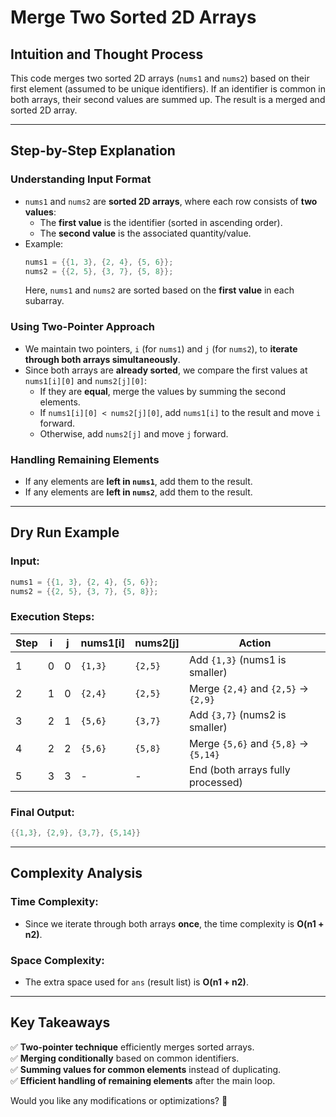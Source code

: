 # Merge Two Sorted 2D Arrays

## Intuition and Thought Process
This code merges two sorted 2D arrays (`nums1` and `nums2`) based on their first element (assumed to be unique identifiers). If an identifier is common in both arrays, their second values are summed up. The result is a merged and sorted 2D array.

---

## Step-by-Step Explanation
### Understanding Input Format
- `nums1` and `nums2` are **sorted 2D arrays**, where each row consists of **two values**:
  - The **first value** is the identifier (sorted in ascending order).
  - The **second value** is the associated quantity/value.
- Example:
  ```java
  nums1 = {{1, 3}, {2, 4}, {5, 6}};  
  nums2 = {{2, 5}, {3, 7}, {5, 8}};
  ```
  Here, `nums1` and `nums2` are sorted based on the **first value** in each subarray.

### Using Two-Pointer Approach
- We maintain two pointers, `i` (for `nums1`) and `j` (for `nums2`), to **iterate through both arrays simultaneously**.
- Since both arrays are **already sorted**, we compare the first values at `nums1[i][0]` and `nums2[j][0]`:
  - If they are **equal**, merge the values by summing the second elements.
  - If `nums1[i][0] < nums2[j][0]`, add `nums1[i]` to the result and move `i` forward.
  - Otherwise, add `nums2[j]` and move `j` forward.

### Handling Remaining Elements
- If any elements are **left in `nums1`**, add them to the result.
- If any elements are **left in `nums2`**, add them to the result.

---

## Dry Run Example
### Input:
```java
nums1 = {{1, 3}, {2, 4}, {5, 6}};
nums2 = {{2, 5}, {3, 7}, {5, 8}};
```
### Execution Steps:
| Step | i  | j  | nums1[i]  | nums2[j]  | Action |
|------|----|----|----------|----------|--------|
| 1    | 0  | 0  | `{1,3}`  | `{2,5}`  | Add `{1,3}` (nums1 is smaller) |
| 2    | 1  | 0  | `{2,4}`  | `{2,5}`  | Merge `{2,4}` and `{2,5}` → `{2,9}` |
| 3    | 2  | 1  | `{5,6}`  | `{3,7}`  | Add `{3,7}` (nums2 is smaller) |
| 4    | 2  | 2  | `{5,6}`  | `{5,8}`  | Merge `{5,6}` and `{5,8}` → `{5,14}` |
| 5    | 3  | 3  | -        | -        | End (both arrays fully processed) |

### Final Output:
```java
{{1,3}, {2,9}, {3,7}, {5,14}}
```

---

## Complexity Analysis
### Time Complexity:
- Since we iterate through both arrays **once**, the time complexity is **O(n1 + n2)**.

### Space Complexity:
- The extra space used for `ans` (result list) is **O(n1 + n2)**.

---

## Key Takeaways
✅ **Two-pointer technique** efficiently merges sorted arrays.  
✅ **Merging conditionally** based on common identifiers.  
✅ **Summing values for common elements** instead of duplicating.  
✅ **Efficient handling of remaining elements** after the main loop.  

Would you like any modifications or optimizations? 🚀

